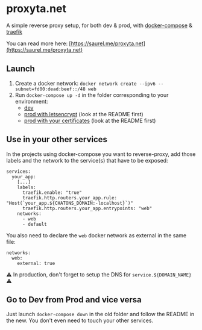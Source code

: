 # proxyta.net

A simple reverse proxy setup, for both dev & prod, with [docker-compose](https://docs.docker.com/compose/) &
[traefik](https://traefik.io/)

You can read more here: [https://saurel.me/proxyta.net](https://saurel.me/proxyta.net)

## Launch

1. Create a docker network: `docker network create --ipv6 --subnet=fd00:dead:beef::/48 web`
2. Run `docker-compose up -d` in the folder corresponding to your environment:
    - [dev](dev/)
    - [prod with letsencrypt](prod-le/) (look at the README first)
    - [prod with your certificates](prod-ssl/) (look at the README first)

## Use in your other services

In the projects using docker-compose you want to reverse-proxy, add those labels and the network to the service(s) that
have to be exposed:

```
services:
  your_app:
    [...]
    labels:
      traefik.enable: "true"
      traefik.http.routers.your_app.rule: "Host(`your_app.${CHATONS_DOMAIN:-localhost}`)"
      traefik.http.routers.your_app.entrypoints: "web"
    networks:
      - web
      - default
```

You also need to declare the `web` docker network as external in the same file:

```
networks:
  web:
    external: true
```

:warning: In production, don't forget to setup the DNS for `service.${DOMAIN_NAME}` :warning:

## Go to Dev from Prod and vice versa

Just launch `docker-compose down` in the old folder and follow the README in the new. You don't even need to touch your
other services.

